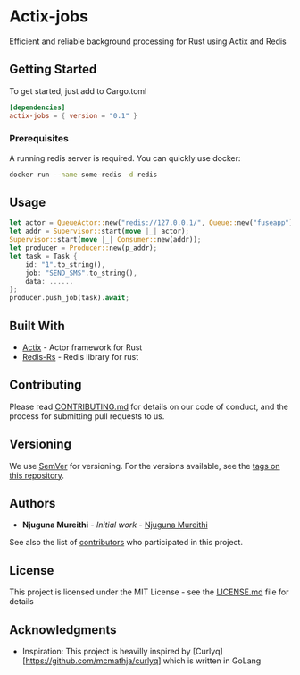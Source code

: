 # Actix-jobs
Efficient and reliable background processing for Rust using Actix and Redis

## Getting Started

To get started, just add to Cargo.toml 

```toml
[dependencies]
actix-jobs = { version = "0.1" }
```

### Prerequisites

A running redis server is required.
You can quickly use docker:
````bash
docker run --name some-redis -d redis
````

## Usage

````rust
let actor = QueueActor::new("redis://127.0.0.1/", Queue::new("fuseapp")).await;
let addr = Supervisor::start(move |_| actor);
Supervisor::start(move |_| Consumer::new(addr));
let producer = Producer::new(p_addr);
let task = Task {
    id: "1".to_string(),
    job: "SEND_SMS".to_string(),
    data: ......
};
producer.push_job(task).await;
````

## Built With

* [Actix](https://actix.rs) - Actor framework for Rust
* [Redis-Rs](https://github.com/mitsuhiko/redis-rs) - Redis library for rust 

## Contributing

Please read [CONTRIBUTING.md](CONTRIBUTING.md) for details on our code of conduct, and the process for submitting pull requests to us.

## Versioning

We use [SemVer](http://semver.org/) for versioning. For the versions available, see the [tags on this repository](https://github.com/geofmureithi/actix-jobs/tags). 

## Authors

* **Njuguna Mureithi** - *Initial work* - [Njuguna Mureithi](https://github.com/geofmureithi)

See also the list of [contributors](https://github.com/geofmureithi/actix-jobs/contributors) who participated in this project.

## License

This project is licensed under the MIT License - see the [LICENSE.md](LICENSE.md) file for details

## Acknowledgments

* Inspiration: This project is heavilly inspired by [Curlyq] [https://github.com/mcmathja/curlyq] which is written in GoLang

